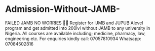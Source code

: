 # Admission-Without-JAMB-
FAILED JAMB NO WORRIES 🙌🙌  Register for IJMB and JUPUB Alevel program  and get admitted into 200lvl without JAMB to any university in Nigeria.   All courses are available including; medicine, pharmacy, law,  engineering etc.   For enquiries kindly call: 07057810934  Whatsapp: 07084502816
